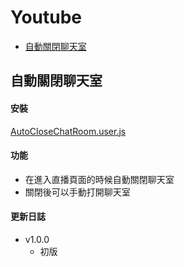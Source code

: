 # Youtube

* [自動關閉聊天室](#自動關閉聊天室)

## 自動關閉聊天室

#### 安裝

[AutoCloseChatRoom.user.js](AutoCloseChatRoom.user.js?raw=true)

#### 功能

* 在進入直播頁面的時候自動關閉聊天室
* 關閉後可以手動打開聊天室

#### 更新日誌

* v1.0.0
  * 初版
